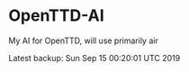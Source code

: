 # OpenTTD-AI
My AI for OpenTTD, will use primarily air

Latest backup: Sun Sep 15 00:20:01 UTC 2019

